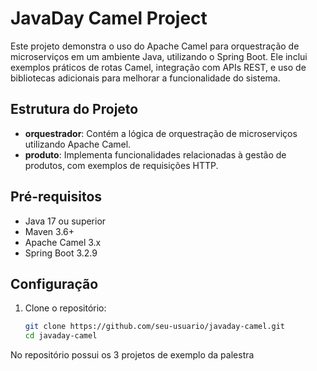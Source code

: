 # JavaDay Camel Project

Este projeto demonstra o uso do Apache Camel para orquestração de microserviços em um ambiente Java, utilizando o Spring Boot. Ele inclui exemplos práticos de rotas Camel, integração com APIs REST, e uso de bibliotecas adicionais para melhorar a funcionalidade do sistema.

## Estrutura do Projeto

- **orquestrador**: Contém a lógica de orquestração de microserviços utilizando Apache Camel.
- **produto**: Implementa funcionalidades relacionadas à gestão de produtos, com exemplos de requisições HTTP.

## Pré-requisitos

- Java 17 ou superior
- Maven 3.6+
- Apache Camel 3.x
- Spring Boot 3.2.9

## Configuração

1. Clone o repositório:
   ```bash
   git clone https://github.com/seu-usuario/javaday-camel.git
   cd javaday-camel
   
No repositório possui os 3 projetos de exemplo da palestra
